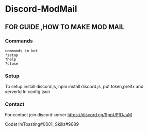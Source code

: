 # Discord-ModMail
FOR GUIDE ,HOW TO MAKE MOD MAIL
--- 
### Commands
```
commands in bot
?setup
?help
?close
```
### Setup
To setup 
install discord.js,
npm install discord.js,
put token,preifx and serverId In config.json

### Contact
For contact  join discord server 
https://discord.gg/9ppUPfDJuM


Codet ImToasting#0001, Skillz#9689

